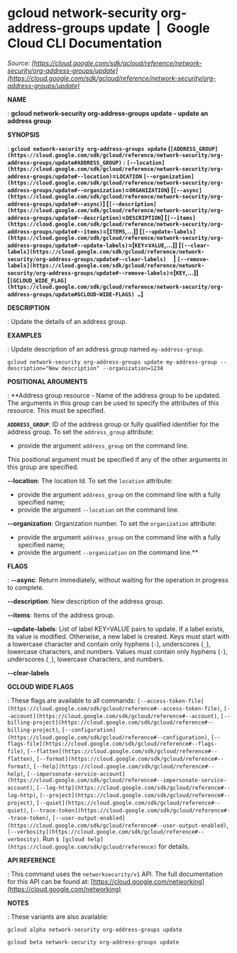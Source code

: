 # gcloud network-security org-address-groups update  |  Google Cloud CLI Documentation

*Source: [https://cloud.google.com/sdk/gcloud/reference/network-security/org-address-groups/update](https://cloud.google.com/sdk/gcloud/reference/network-security/org-address-groups/update)*

**NAME**

: **gcloud network-security org-address-groups update - update an address group**

**SYNOPSIS**

: **`gcloud network-security org-address-groups update` (`[ADDRESS_GROUP](https://cloud.google.com/sdk/gcloud/reference/network-security/org-address-groups/update#ADDRESS_GROUP)` : `[--location](https://cloud.google.com/sdk/gcloud/reference/network-security/org-address-groups/update#--location)`=`LOCATION` `[--organization](https://cloud.google.com/sdk/gcloud/reference/network-security/org-address-groups/update#--organization)`=`ORGANIZATION`) [`[--async](https://cloud.google.com/sdk/gcloud/reference/network-security/org-address-groups/update#--async)`] [`[--description](https://cloud.google.com/sdk/gcloud/reference/network-security/org-address-groups/update#--description)`=`DESCRIPTION`] [`[--items](https://cloud.google.com/sdk/gcloud/reference/network-security/org-address-groups/update#--items)`=[`ITEMS`,…]] [`[--update-labels](https://cloud.google.com/sdk/gcloud/reference/network-security/org-address-groups/update#--update-labels)`=[`KEY`=`VALUE`,…]] [`[--clear-labels](https://cloud.google.com/sdk/gcloud/reference/network-security/org-address-groups/update#--clear-labels)`     | `[--remove-labels](https://cloud.google.com/sdk/gcloud/reference/network-security/org-address-groups/update#--remove-labels)`=[`KEY`,…]] [`[GCLOUD_WIDE_FLAG](https://cloud.google.com/sdk/gcloud/reference/network-security/org-address-groups/update#GCLOUD-WIDE-FLAGS) …`]**

**DESCRIPTION**

: Update the details of an address group.

**EXAMPLES**

: Update description of an address group named
``my-address-group``.

```
gcloud network-security org-address-groups update my-address-group --description="New description" --organization=1234
```

**POSITIONAL ARGUMENTS**

: **Address group resource - Name of the address group to be updated. The arguments
in this group can be used to specify the attributes of this resource.
This must be specified.

**`ADDRESS_GROUP`**:
ID of the address group or fully qualified identifier for the address group.
To set the `address_group` attribute:

- provide the argument `address_group` on the command line.

This positional argument must be specified if any of the other arguments in this
group are specified.

**--location**:
The location Id.
To set the `location` attribute:

- provide the argument `address_group` on the command line with a fully
specified name;
- provide the argument `--location` on the command line.

**--organization**:
Organization number.
To set the `organization` attribute:

- provide the argument `address_group` on the command line with a fully
specified name;
- provide the argument `--organization` on the command line.**

**FLAGS**

: **--async**:
Return immediately, without waiting for the operation in progress to complete.

**--description**:
New description of the address group.

**--items**:
Items of the address group.

**--update-labels**:
List of label KEY=VALUE pairs to update. If a label exists, its value is
modified. Otherwise, a new label is created.
Keys must start with a lowercase character and contain only hyphens
(`-`), underscores (`_`), lowercase characters, and
numbers. Values must contain only hyphens (`-`), underscores
(`_`), lowercase characters, and numbers.

**--clear-labels**

**GCLOUD WIDE FLAGS**

: These flags are available to all commands: `[--access-token-file](https://cloud.google.com/sdk/gcloud/reference#--access-token-file)`,
`[--account](https://cloud.google.com/sdk/gcloud/reference#--account)`, `[--billing-project](https://cloud.google.com/sdk/gcloud/reference#--billing-project)`,
`[--configuration](https://cloud.google.com/sdk/gcloud/reference#--configuration)`,
`[--flags-file](https://cloud.google.com/sdk/gcloud/reference#--flags-file)`,
`[--flatten](https://cloud.google.com/sdk/gcloud/reference#--flatten)`, `[--format](https://cloud.google.com/sdk/gcloud/reference#--format)`, `[--help](https://cloud.google.com/sdk/gcloud/reference#--help)`, `[--impersonate-service-account](https://cloud.google.com/sdk/gcloud/reference#--impersonate-service-account)`,
`[--log-http](https://cloud.google.com/sdk/gcloud/reference#--log-http)`,
`[--project](https://cloud.google.com/sdk/gcloud/reference#--project)`, `[--quiet](https://cloud.google.com/sdk/gcloud/reference#--quiet)`, `[--trace-token](https://cloud.google.com/sdk/gcloud/reference#--trace-token)`, `[--user-output-enabled](https://cloud.google.com/sdk/gcloud/reference#--user-output-enabled)`,
`[--verbosity](https://cloud.google.com/sdk/gcloud/reference#--verbosity)`.
Run `$ [gcloud help](https://cloud.google.com/sdk/gcloud/reference)` for details.

**API REFERENCE**

: This command uses the `networksecurity/v1` API. The full
documentation for this API can be found at: [https://cloud.google.com/networking](https://cloud.google.com/networking)

**NOTES**

: These variants are also available:

```
gcloud alpha network-security org-address-groups update
```

```
gcloud beta network-security org-address-groups update
```
